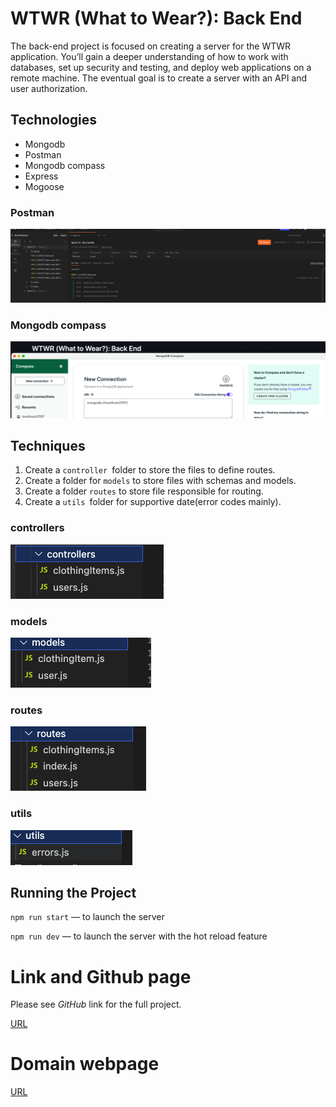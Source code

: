 # WTWR (What to Wear?): Back End

The back-end project is focused on creating a server for the WTWR application. You’ll gain a deeper understanding of how to work with databases, set up security and testing, and deploy web applications on a remote machine. The eventual goal is to create a server with an API and user authorization.

## Technologies

- Mongodb
- Postman
- Mongodb compass
- Express
- Mogoose

### Postman

![Local Image](./images/postman.png)

### Mongodb compass

![Local Image](./images/MongoDBCompass.png)

## Techniques

1. Create a `controller `folder to store the files to define routes.
2. Create a folder for `models` to store files with schemas and models.
3. Create a folder `routes` to store file responsible for routing.
4. Create a `utils `folder for supportive date(error codes mainly).

### controllers

![Local Image](./images/controllers.png)

### models

![Local Image](./images/models.png)

### routes

![Local Image](./images/routes.png)

### utils

![Local Image](./images/utils.png)

## Running the Project

`npm run start` — to launch the server

`npm run dev` — to launch the server with the hot reload feature

# Link and Github page

Please see _GitHub_ link for the full project.

[URL](https://github.com/AbelCutz/se_project_express)

# Domain webpage

[URL](https://www.explorerwtwr.crabdance.com/#/)
